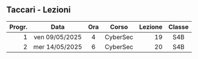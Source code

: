 ## Taccari - Lezioni

|Progr.| Data | Ora | Corso | Lezione | Classe |
|--:|:-:|:-:|:-:|--:|:-:|
|1|ven 09/05/2025|4|CyberSec|19|S4B|
|2|mer 14/05/2025|6|CyberSec|20|S4B|


